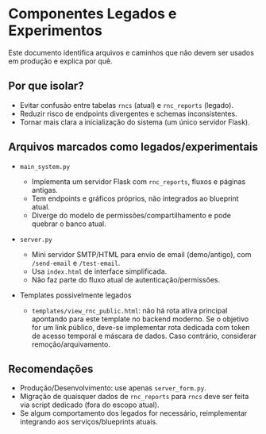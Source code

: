 # Componentes Legados e Experimentos

Este documento identifica arquivos e caminhos que não devem ser usados em produção e explica por quê.

## Por que isolar?

- Evitar confusão entre tabelas `rncs` (atual) e `rnc_reports` (legado).
- Reduzir risco de endpoints divergentes e schemas inconsistentes.
- Tornar mais clara a inicialização do sistema (um único servidor Flask).

## Arquivos marcados como legados/experimentais

- `main_system.py`
  - Implementa um servidor Flask com `rnc_reports`, fluxos e páginas antigas.
  - Tem endpoints e gráficos próprios, não integrados ao blueprint atual.
  - Diverge do modelo de permissões/compartilhamento e pode quebrar o banco atual.

- `server.py`
  - Mini servidor SMTP/HTML para envio de email (demo/antigo), com `/send-email` e `/test-email`.
  - Usa `index.html` de interface simplificada.
  - Não faz parte do fluxo atual de autenticação/permissões.

- Templates possivelmente legados
  - `templates/view_rnc_public.html`: não há rota ativa principal apontando para este template no backend moderno. Se o objetivo for um link público, deve-se implementar rota dedicada com token de acesso temporal e máscara de dados. Caso contrário, considerar remoção/arquivamento.

## Recomendações

- Produção/Desenvolvimento: use apenas `server_form.py`.
- Migração de quaisquer dados de `rnc_reports` para `rncs` deve ser feita via script dedicado (fora do escopo atual).
- Se algum comportamento dos legados for necessário, reimplementar integrando aos serviços/blueprints atuais.
